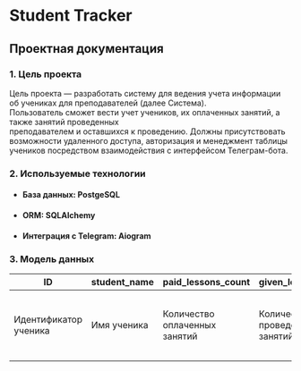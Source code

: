 # Student Tracker
## Проектная документация

### 1. Цель проекта  
  
Цель проекта — разработать систему для ведения учета информации об учениках для преподавателей (далее Система).  
Пользователь сможет вести учет учеников, их оплаченных занятий, а также занятий проведенных  
преподавателем и оставшихся к проведению. Должны присутствовать возможности удаленного доступа, авторизация и менеджмент
таблицы учеников посредством взаимодействия с интерфейсом Телеграм-бота.
  
### 2. Используемые технологии  
- ####  База данных: PostgeSQL  
- ####  ORM: SQLAlchemy  
- ####  Интеграция с Telegram: Aiogram  
  
### 3. Модель данных
| ID | student_name | paid_lessons_count | given_lesson_count | lesson_diff | is_active | created_at | updated_at |
|---|---|---|---|---|---|---|---|
| Идентификатор ученика | Имя ученика | Количество  оплаченных занятий | Количество  проведенных занятий | Разница между  количеством  проведенных занятий  и оплаченных | Флаг активности ученика | Время создания | Время последнего  обновления |